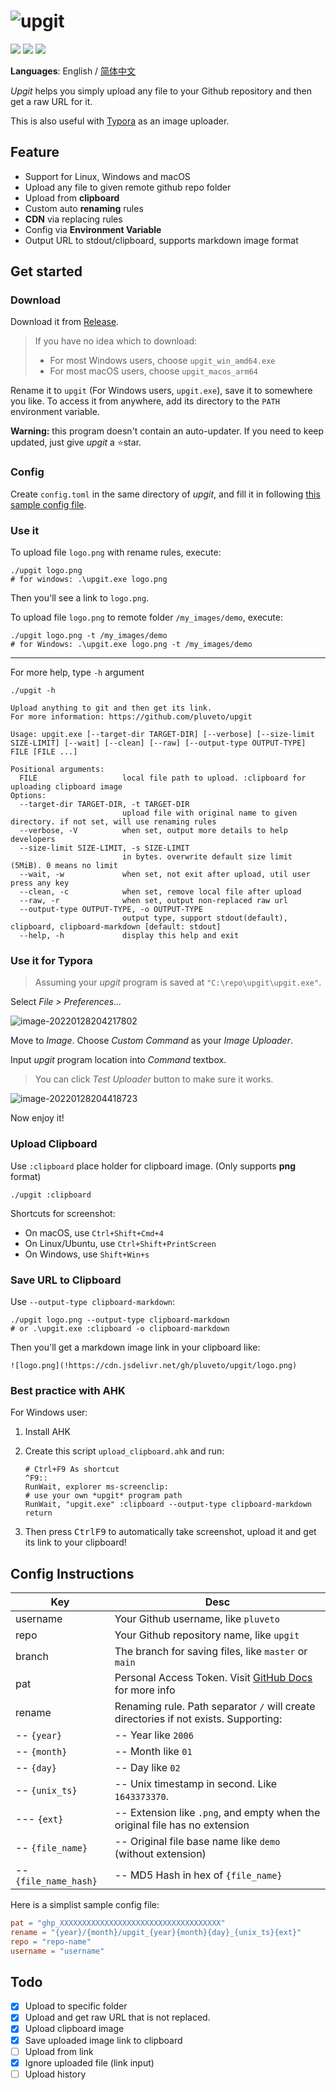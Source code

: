 # ![upgit](https://cdn.jsdelivr.net/gh/pluveto/upgit/logo.png)



<img src="https://img.shields.io/badge/Windows-0078D6?style=for-the-badge&logo=windows&logoColor=white" /> <img src="https://img.shields.io/badge/Ubuntu-E95420?style=for-the-badge&logo=ubuntu&logoColor=white" /> <img src="https://img.shields.io/badge/mac%20os-000000?style=for-the-badge&logo=apple&logoColor=F0F0F0" />



**Languages**: English / [简体中文](docs/README.zh-CN.md)



*Upgit* helps you simply upload any file to your Github repository and then get a raw URL for it.

This is also useful with [Typora](https://support.typora.io/Upload-Image/#image-uploaders) as an image uploader.

## Feature

+ Support for Linux, Windows and macOS
+ Upload any file to given remote github repo folder
+ Upload from **clipboard**
+ Custom auto **renaming** rules
+ **CDN** via replacing rules
+ Config via **Environment Variable**
+ Output URL to stdout/clipboard, supports markdown image format

## Get started

### Download

Download it from [Release](https://github.com/pluveto/upgit/releases).

> If you have no idea which to download:
>
> + For most Windows users, choose `upgit_win_amd64.exe`
> + For most macOS users, choose `upgit_macos_arm64`

Rename it to `upgit` (For Windows users, `upgit.exe`), save it to somewhere you like. To access it from anywhere, add its directory to the `PATH` environment variable.

**Warning:** this program doesn't contain an auto-updater. If you need to keep updated, just give *upgit* a ⭐star.

### Config

Create `config.toml` in the same directory of *upgit*, and fill it in following [this sample config file](https://github.com/pluveto/upgit/blob/main/config.sample.toml).

### Use it

To upload file `logo.png` with rename rules, execute:

```shell
./upgit logo.png
# for windows: .\upgit.exe logo.png
```

Then you'll see a link to `logo.png`.

To upload file `logo.png` to remote folder `/my_images/demo`, execute:

```shell
./upgit logo.png -t /my_images/demo
# for Windows: .\upgit.exe logo.png -t /my_images/demo
```

---

For more help, type `-h` argument

```
./upgit -h

Upload anything to git and then get its link.
For more information: https://github.com/pluveto/upgit

Usage: upgit.exe [--target-dir TARGET-DIR] [--verbose] [--size-limit SIZE-LIMIT] [--wait] [--clean] [--raw] [--output-type OUTPUT-TYPE] FILE [FILE ...]

Positional arguments:
  FILE                   local file path to upload. :clipboard for uploading clipboard image
Options:
  --target-dir TARGET-DIR, -t TARGET-DIR
                         upload file with original name to given directory. if not set, will use renaming rules
  --verbose, -V          when set, output more details to help developers
  --size-limit SIZE-LIMIT, -s SIZE-LIMIT
                         in bytes. overwrite default size limit (5MiB). 0 means no limit
  --wait, -w             when set, not exit after upload, util user press any key
  --clean, -c            when set, remove local file after upload
  --raw, -r              when set, output non-replaced raw url
  --output-type OUTPUT-TYPE, -o OUTPUT-TYPE
                         output type, support stdout(default), clipboard, clipboard-markdown [default: stdout]
  --help, -h             display this help and exit
```

### Use it for Typora

> Assuming your *upgit* program is saved at `"C:\repo\upgit\upgit.exe"`.

Select *File > Preferences...*

![image-20220128204217802](https://cdn.jsdelivr.net/gh/pluveto/0images@master/2022/01/upgit_20220128_1643373863.png)

Move to *Image*. Choose *Custom Command* as your *Image Uploader*.

Input *upgit* program location into *Command* textbox.

> You can click *Test Uploader* button to make sure it works.

![image-20220128204418723](https://cdn.jsdelivr.net/gh/pluveto/0images@master/2022/01/upgit_20220128_1643373868.png)

Now enjoy it!

### Upload Clipboard

Use `:clipboard` place holder for clipboard image. (Only supports **png** format)

```shell
./upgit :clipboard
```

Shortcuts for screenshot:

- On macOS, use `Ctrl+Shift+Cmd+4`
- On Linux/Ubuntu, use `Ctrl+Shift+PrintScreen`
- On Windows, use `Shift+Win+s`

### Save URL to Clipboard

Use `--output-type clipboard-markdown`:

```shell
./upgit logo.png --output-type clipboard-markdown
# or .\upgit.exe :clipboard -o clipboard-markdown
```

Then you'll get a markdown image link in your clipboard like:

```
![logo.png](!https://cdn.jsdelivr.net/gh/pluveto/upgit/logo.png)
```

### Best practice with AHK

For Windows user:

1. Install AHK

2. Create this script `upload_clipboard.ahk` and run:

   ```ahk
   # Ctrl+F9 As shortcut
   ^F9::
   RunWait, explorer ms-screenclip:
   # use your own *upgit* program path
   RunWait, "upgit.exe" :clipboard --output-type clipboard-markdown
   return
   ```

3. Then press <kbd>Ctrl</kbd><kbd>F9</kbd> to automatically take screenshot, upload it and get its link to your clipboard!

## Config Instructions

| Key                   | Desc                                                         |
| --------------------- | ------------------------------------------------------------ |
| username              | Your Github username, like `pluveto`                         |
| repo                  | Your Github repository name, like `upgit`                    |
| branch                | The branch for saving files, like `master` or `main`         |
| pat                   | Personal Access Token. Visit [GitHub Docs](https://docs.github.com/en/authentication/keeping-your-account-and-data-secure/creating-a-personal-access-token) for more info |
| rename                | Renaming rule. Path separator `/` will create directories if not exists. Supporting: |
| -- `{year}`           | -- Year like `2006`                                          |
| -- `{month}`          | -- Month like `01`                                           |
| -- `{day}`            | -- Day like `02`                                             |
| -- `{unix_ts}`        | -- Unix timestamp in second. Like `1643373370`.              |
| --- `{ext}`           | -- Extension like `.png`, and empty when the original file has no extension |
| -- `{file_name}`      | -- Original file base name like `demo` (without extension)   |
| -- `{file_name_hash}` | -- MD5 Hash in hex of `{file_name}`                          |

Here is a simplist sample config file:

```toml
pat = "ghp_XXXXXXXXXXXXXXXXXXXXXXXXXXXXXXXXXXXX"
rename = "{year}/{month}/upgit_{year}{month}{day}_{unix_ts}{ext}"
repo = "repo-name"
username = "username"
```

## Todo

+ [x] Upload to specific folder
+ [x] Upload and get raw URL that is not replaced.
+ [x] Upload clipboard image
+ [x] Save uploaded image link to clipboard
+ [ ] Upload from link
+ [x] Ignore uploaded file (link input)
+ [ ] Upload history
